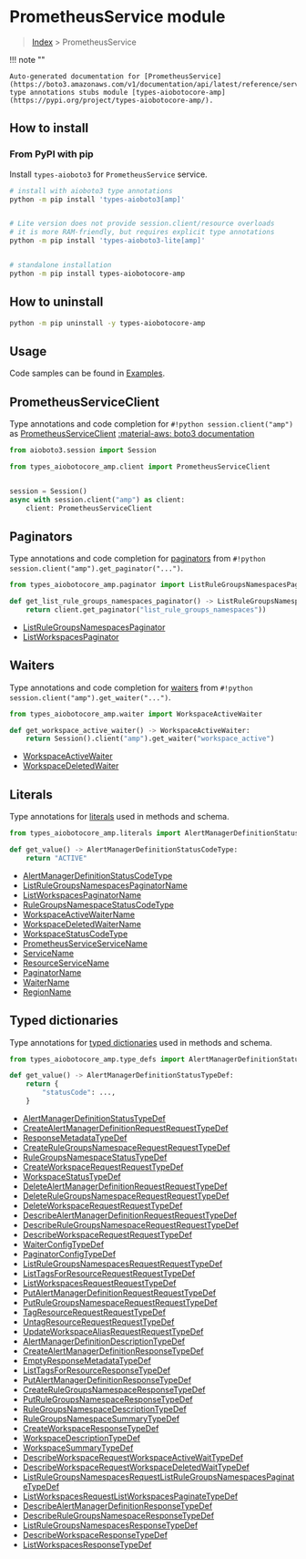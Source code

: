 # PrometheusService module

> [Index](../README.md) > PrometheusService


!!! note ""

    Auto-generated documentation for [PrometheusService](https://boto3.amazonaws.com/v1/documentation/api/latest/reference/services/amp.html#PrometheusService)
    type annotations stubs module [types-aiobotocore-amp](https://pypi.org/project/types-aiobotocore-amp/).

## How to install



### From PyPI with pip

Install `types-aioboto3` for `PrometheusService` service.

```bash
# install with aioboto3 type annotations
python -m pip install 'types-aioboto3[amp]'


# Lite version does not provide session.client/resource overloads
# it is more RAM-friendly, but requires explicit type annotations
python -m pip install 'types-aioboto3-lite[amp]'


# standalone installation
python -m pip install types-aiobotocore-amp
```



## How to uninstall

```bash
python -m pip uninstall -y types-aiobotocore-amp
```

## Usage

Code samples can be found in [Examples](./usage.md).

## PrometheusServiceClient

Type annotations and code completion for  `#!python session.client("amp")` as [PrometheusServiceClient](./client.md)
[:material-aws: boto3 documentation](https://boto3.amazonaws.com/v1/documentation/api/latest/reference/services/amp.html#PrometheusService.Client)

```python title="Usage example"
from aioboto3.session import Session

from types_aiobotocore_amp.client import PrometheusServiceClient


session = Session()
async with session.client("amp") as client:
    client: PrometheusServiceClient
```


## Paginators

Type annotations and code completion for
[paginators](./paginators.md)
from `#!python session.client("amp").get_paginator("...")`.

```python title="Usage example"
from types_aiobotocore_amp.paginator import ListRuleGroupsNamespacesPaginator

def get_list_rule_groups_namespaces_paginator() -> ListRuleGroupsNamespacesPaginator:
    return client.get_paginator("list_rule_groups_namespaces"))
```

- [ListRuleGroupsNamespacesPaginator](./paginators.md#listrulegroupsnamespacespaginator)
- [ListWorkspacesPaginator](./paginators.md#listworkspacespaginator)




## Waiters

Type annotations and code completion for
[waiters](./waiters.md)
from `#!python session.client("amp").get_waiter("...")`.

```python title="Usage example"
from types_aiobotocore_amp.waiter import WorkspaceActiveWaiter

def get_workspace_active_waiter() -> WorkspaceActiveWaiter:
    return Session().client("amp").get_waiter("workspace_active")
```

- [WorkspaceActiveWaiter](./waiters.md#workspaceactivewaiter)
- [WorkspaceDeletedWaiter](./waiters.md#workspacedeletedwaiter)






## Literals

Type annotations for [literals](./literals.md) used in methods and schema.

```python title="Usage example"
from types_aiobotocore_amp.literals import AlertManagerDefinitionStatusCodeType

def get_value() -> AlertManagerDefinitionStatusCodeType:
    return "ACTIVE"
```

- [AlertManagerDefinitionStatusCodeType](./literals.md#alertmanagerdefinitionstatuscodetype)
- [ListRuleGroupsNamespacesPaginatorName](./literals.md#listrulegroupsnamespacespaginatorname)
- [ListWorkspacesPaginatorName](./literals.md#listworkspacespaginatorname)
- [RuleGroupsNamespaceStatusCodeType](./literals.md#rulegroupsnamespacestatuscodetype)
- [WorkspaceActiveWaiterName](./literals.md#workspaceactivewaitername)
- [WorkspaceDeletedWaiterName](./literals.md#workspacedeletedwaitername)
- [WorkspaceStatusCodeType](./literals.md#workspacestatuscodetype)
- [PrometheusServiceServiceName](./literals.md#prometheusserviceservicename)
- [ServiceName](./literals.md#servicename)
- [ResourceServiceName](./literals.md#resourceservicename)
- [PaginatorName](./literals.md#paginatorname)
- [WaiterName](./literals.md#waitername)
- [RegionName](./literals.md#regionname)




## Typed dictionaries

Type annotations for [typed dictionaries](./type_defs.md) used in methods and schema.

```python title="Usage example"
from types_aiobotocore_amp.type_defs import AlertManagerDefinitionStatusTypeDef

def get_value() -> AlertManagerDefinitionStatusTypeDef:
    return {
        "statusCode": ...,
    }
```

- [AlertManagerDefinitionStatusTypeDef](./type_defs.md#alertmanagerdefinitionstatustypedef)
- [CreateAlertManagerDefinitionRequestRequestTypeDef](./type_defs.md#createalertmanagerdefinitionrequestrequesttypedef)
- [ResponseMetadataTypeDef](./type_defs.md#responsemetadatatypedef)
- [CreateRuleGroupsNamespaceRequestRequestTypeDef](./type_defs.md#createrulegroupsnamespacerequestrequesttypedef)
- [RuleGroupsNamespaceStatusTypeDef](./type_defs.md#rulegroupsnamespacestatustypedef)
- [CreateWorkspaceRequestRequestTypeDef](./type_defs.md#createworkspacerequestrequesttypedef)
- [WorkspaceStatusTypeDef](./type_defs.md#workspacestatustypedef)
- [DeleteAlertManagerDefinitionRequestRequestTypeDef](./type_defs.md#deletealertmanagerdefinitionrequestrequesttypedef)
- [DeleteRuleGroupsNamespaceRequestRequestTypeDef](./type_defs.md#deleterulegroupsnamespacerequestrequesttypedef)
- [DeleteWorkspaceRequestRequestTypeDef](./type_defs.md#deleteworkspacerequestrequesttypedef)
- [DescribeAlertManagerDefinitionRequestRequestTypeDef](./type_defs.md#describealertmanagerdefinitionrequestrequesttypedef)
- [DescribeRuleGroupsNamespaceRequestRequestTypeDef](./type_defs.md#describerulegroupsnamespacerequestrequesttypedef)
- [DescribeWorkspaceRequestRequestTypeDef](./type_defs.md#describeworkspacerequestrequesttypedef)
- [WaiterConfigTypeDef](./type_defs.md#waiterconfigtypedef)
- [PaginatorConfigTypeDef](./type_defs.md#paginatorconfigtypedef)
- [ListRuleGroupsNamespacesRequestRequestTypeDef](./type_defs.md#listrulegroupsnamespacesrequestrequesttypedef)
- [ListTagsForResourceRequestRequestTypeDef](./type_defs.md#listtagsforresourcerequestrequesttypedef)
- [ListWorkspacesRequestRequestTypeDef](./type_defs.md#listworkspacesrequestrequesttypedef)
- [PutAlertManagerDefinitionRequestRequestTypeDef](./type_defs.md#putalertmanagerdefinitionrequestrequesttypedef)
- [PutRuleGroupsNamespaceRequestRequestTypeDef](./type_defs.md#putrulegroupsnamespacerequestrequesttypedef)
- [TagResourceRequestRequestTypeDef](./type_defs.md#tagresourcerequestrequesttypedef)
- [UntagResourceRequestRequestTypeDef](./type_defs.md#untagresourcerequestrequesttypedef)
- [UpdateWorkspaceAliasRequestRequestTypeDef](./type_defs.md#updateworkspacealiasrequestrequesttypedef)
- [AlertManagerDefinitionDescriptionTypeDef](./type_defs.md#alertmanagerdefinitiondescriptiontypedef)
- [CreateAlertManagerDefinitionResponseTypeDef](./type_defs.md#createalertmanagerdefinitionresponsetypedef)
- [EmptyResponseMetadataTypeDef](./type_defs.md#emptyresponsemetadatatypedef)
- [ListTagsForResourceResponseTypeDef](./type_defs.md#listtagsforresourceresponsetypedef)
- [PutAlertManagerDefinitionResponseTypeDef](./type_defs.md#putalertmanagerdefinitionresponsetypedef)
- [CreateRuleGroupsNamespaceResponseTypeDef](./type_defs.md#createrulegroupsnamespaceresponsetypedef)
- [PutRuleGroupsNamespaceResponseTypeDef](./type_defs.md#putrulegroupsnamespaceresponsetypedef)
- [RuleGroupsNamespaceDescriptionTypeDef](./type_defs.md#rulegroupsnamespacedescriptiontypedef)
- [RuleGroupsNamespaceSummaryTypeDef](./type_defs.md#rulegroupsnamespacesummarytypedef)
- [CreateWorkspaceResponseTypeDef](./type_defs.md#createworkspaceresponsetypedef)
- [WorkspaceDescriptionTypeDef](./type_defs.md#workspacedescriptiontypedef)
- [WorkspaceSummaryTypeDef](./type_defs.md#workspacesummarytypedef)
- [DescribeWorkspaceRequestWorkspaceActiveWaitTypeDef](./type_defs.md#describeworkspacerequestworkspaceactivewaittypedef)
- [DescribeWorkspaceRequestWorkspaceDeletedWaitTypeDef](./type_defs.md#describeworkspacerequestworkspacedeletedwaittypedef)
- [ListRuleGroupsNamespacesRequestListRuleGroupsNamespacesPaginateTypeDef](./type_defs.md#listrulegroupsnamespacesrequestlistrulegroupsnamespacespaginatetypedef)
- [ListWorkspacesRequestListWorkspacesPaginateTypeDef](./type_defs.md#listworkspacesrequestlistworkspacespaginatetypedef)
- [DescribeAlertManagerDefinitionResponseTypeDef](./type_defs.md#describealertmanagerdefinitionresponsetypedef)
- [DescribeRuleGroupsNamespaceResponseTypeDef](./type_defs.md#describerulegroupsnamespaceresponsetypedef)
- [ListRuleGroupsNamespacesResponseTypeDef](./type_defs.md#listrulegroupsnamespacesresponsetypedef)
- [DescribeWorkspaceResponseTypeDef](./type_defs.md#describeworkspaceresponsetypedef)
- [ListWorkspacesResponseTypeDef](./type_defs.md#listworkspacesresponsetypedef)

